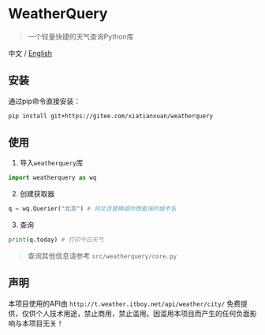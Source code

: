 # WeatherQuery
> 一个轻量快捷的天气查询Python库

中文 / [English](./docs/README-en.md)

## 安装
通过pip命令直接安装：
```bash
pip install git+https://gitee.com/xiatianxuan/weatherquery
```

## 使用
1. 导入`weatherquery`库
```python
import weatherquery as wq
```

2. 创建获取器
```python
q = wq.Querier("北京") # 将北京替换成你想查询的城市名
```

3. 查询
```python
print(q.today) # 打印今日天气
```
> 查询其他信息请参考 `src/weatherquery/core.py`

## 声明
本项目使用的API由 `http://t.weather.itboy.net/api/weather/city/` 免费提供，仅供个人技术用途，禁止商用，禁止滥用。因滥用本项目而产生的任何负面影响与本项目无关！